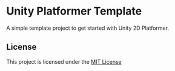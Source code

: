 # Unity Platformer Template

A simple template project to get started with Unity 2D Platformer.

## License
This project is licensed under the [MIT License](LICENSE)

